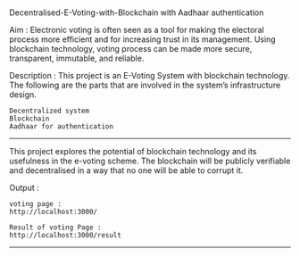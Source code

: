 # 
Decentralised-E-Voting-with-Blockchain with Aadhaar authentication

Aim : 
Electronic voting is often seen as a tool for making the electoral process more efficient and for increasing trust in its
management. Using blockchain technology, voting process can be made more secure, transparent, immutable, and reliable.

Description : 
This project is an E-Voting System with blockchain technology. The following are the parts that are involved in the system’s infrastructure design.

	Decentralized system  
	Blockchain 
	Aadhaar for authentication 
	
  	
----------------------------------------

This project explores the potential of blockchain technology and its usefulness in the e-voting scheme. The blockchain will be publicly verifiable and decentralised in a way that no one will be able to corrupt it.


Output : 
	
	voting page : 
	http://localhost:3000/
	
	Result of voting Page : 
	http://localhost:3000/result
  	
----------------------------------------


